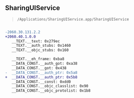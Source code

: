 ## SharingUIService

> `/Applications/SharingUIService.app/SharingUIService`

```diff

-2060.30.131.2.2
+2060.40.1.0.0
   __TEXT.__text: 0x279ec
   __TEXT.__auth_stubs: 0x1460
   __TEXT.__objc_stubs: 0x160

   __TEXT.__eh_frame: 0xba8
   __DATA_CONST.__auth_got: 0xa38
   __DATA_CONST.__got: 0x438
-  __DATA_CONST.__auth_ptr: 0x5a8
+  __DATA_CONST.__auth_ptr: 0x5b8
   __DATA_CONST.__const: 0xdd0
   __DATA_CONST.__objc_classlist: 0x90
   __DATA_CONST.__objc_protolist: 0x1b8

```
